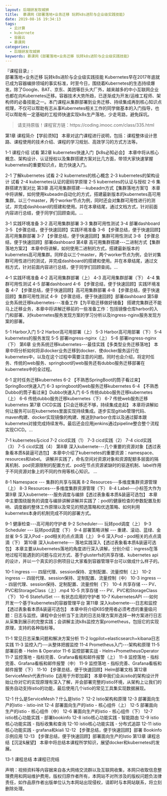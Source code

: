 ```yaml
---
layout: 后端研发攻城狮
title:  慕课网《部署落地+业务迁移 玩转k8s进阶与企业级实践技能》
date: 2019-08-16 19:34:13
tags:
  - 云计算
  - kubernete
  - 容器云
  - 慕课网
categories:
  - 后端研发攻城狮
keywords: 慕课网《部署落地+业务迁移 玩转k8s进阶与企业级实践技能》
---
```

『课程目录』:  
部署落地+业务迁移 玩转k8s进阶与企业级实践技能
Kubernetes早在2017年底就已成为容器编排领域的事实标准，时至今日，围绕着Kubernetes的生态持续爆发。除了Google、BAT、京东、美团等巨头大厂外，越来越多的中小互联网企业也都在向Kubernetes迁移。容器技术大势所趋，已逐渐成为开发/运维工程师、架构师的必备技能之一。本门课程从集群部署到业务迁移、持续集成再到核心知识点梳理，不仅可以帮助有志从事Kubernetes相关工作的同学做基本的入门指导，也可以帮助有一定基础的工程师快速实现k8s生产落地，少走弯路，避免踩坑。

<!-- more --> 
<blockquote class="blockquote-center">
请支持原版！课程官方链：https://coding.imooc.com/class/335.html</blockquote>
</blockquote>
第1章 课程简介【学前须知】
本章对这门课程进行说明，包括：课程整体设计思路、课程使用的技术介绍、课程的学习规划、高效学习的方式方法等。

 1-1 课程介绍 试看
第2章 kubernetes快速入门【k8s必知必会】
本章中将从核心概念、架构设计、认证授权以及集群搭建方案对比几方面，带领大家快速掌握kubernetes的重要知识点，助力快速入门。

 2-1 了解kubernetes 试看
 2-2 kubernetes的核心概念
 2-3 kubernetes的架构设计 试看
 2-4 kubernetes认证的密码学原理
 2-5 kubernetes的认证与授权
 2-6 集群搭建方案对比
第3章 高可用集群搭建---kubeadm方式【集群落地方案1】
本章中将讲解，如何使用kubeadm自动化的方式，搭建最新版本的kubernetes高可用集群。以三个master，两个worker节点为例，同时还会对集群可用性进行的测试，并完成dashboard的搭建和使用。并在本章结尾，通过文档方式，针对前面内容进行总结，便于同学们回顾查阅。...

 3-1 实践环境准备
 3-2 高可用集群部署
 3-3 集群可用性测试
 3-4 部署dashboard
 3-5 【步骤总结，便于快速回顾】实践环境准备
 3-6 【步骤总结，便于快速回顾】高可用集群部署
 3-7 【步骤总结，便于快速回顾】集群可用性测试
 3-8 【步骤总结，便于快速回顾】部署dashboard
第4章 高可用集群搭建---二进制方式【集群落地方案2】
本章中将讲解，如何使用二进制的方式，搭建最新版本的kubernetes高可用集群。同样会以三个master，两个worker节点为例，会针对集群可用性进行的测试，并完成dashboard的搭建和使用。并在本章结尾，通过文档方式，针对前面内容进行总结，便于同学们回顾查阅。...

 4-1 实践环境准备
 4-2 高可用集群部署（上）
 4-3 高可用集群部署（下）
 4-4 集群可用性测试
 4-5 部署dashboard
 4-6 【步骤总结，便于快速回顾】实践环境准备
 4-7 【步骤总结，便于快速回顾】高可用集群部署
 4-8 【步骤总结，便于快速回顾】集群可用性测试
 4-9 【步骤总结，便于快速回顾】部署dashboard
第5章 业务系统迁移kubernetes---准备工作【为平稳迁移做好储备】
搭建完集群还不能马上迁移业务，本章中将讲解迁移前的一些准备工作：包括镜像仓库harbor的入门和部署、对kubernetes服务发现方案的学习分析以及ingress-nginx服务发现方案的部署。

 5-1 Harbor入门
 5-2 Harbor高可用部署（上）
 5-3 Harbor高可用部署（下）
 5-4 kubernetes的服务发现
 5-5 部署ingress-nginx（上）
 5-6 部署ingress-nginx（下）
第6章 业务系统迁移kubernetes---最佳实践【多类型业务迁移落地】
本章中将分析如何将非docker业务迁移到docker、使docker服务运行在kubernetes中，以及在这个过程中需要注意的问题。同时也会介绍，将定时任务、传统的web服务、springboot的web服务还有dubbo服务迁移部署在kubernetes中的全过程。

 6-1 定时任务迁移kubernetes
 6-2 【不熟悉SpringBoot的筒子看过来】SpringBoot快速入门
 6-3 springboot的web服务迁移kubernetes
 6-4 【不熟悉Dubbo的筒子看过来】Dubbo快速入门
 6-5 传统dubbo服务迁移kubernetes（上）
 6-6 传统dubbo服务迁移kubernetes（下）
 6-7 传统web服务迁移kubernetes
第7章 CICD实践【只会迁移还不够，持续集成走起】
本章将讲解如何让服务可以在kubernetes里面实现持续集成。逐步实现gitlab管理代码、maven构建、docker实现镜像的构建、推送到harbor仓库以及通过脚本跟kubernetes对接完成持续发布。最后还会应用jenkins通过pipeline整合整个流程实现CICD。...

 7-1 kubernetes与cicd
 7-2 cicd实践（1）
 7-3 cicd实践（2）
 7-4 cicd实践（3）
 7-5 cicd实践（4）
第8章 深入kubernete---几个重要的资源对象【透过表象看本质&装逼可选包】
本章中介绍了kubernetes的重要资源：namespace、resources和label。 讲解并实践了，命名空间对资源对象和资源配额多层面的隔离机制、pod资源限制的配置方式、pod在节点资源紧缺时的驱逐机制、label作用于不同资源对象上的不同的作用等核心知识。 ...

 8-1 Namespace --- 集群的共享与隔离
 8-2 Resources---多维度集群资源管理（上）
 8-3 Resources---多维度集群资源管理（下）
 8-4 Label---小标签大作为
第9章 深入kubernete---服务调度与编排【透过表象看本质&装逼可选包】
本章中主要围绕服务的调度与编排讲解讲解并实践了：pod的健康检查的参数配置及影响、调度器的整体工作原理以及常见的预选策略和优选策略、如何利用kubernetes本身的机制完成不同的部署方式。

 9-1 健康检查---高可用的守护者
 9-2 Scheduler--- 玩转pod调度（上）
 9-3 Scheduler --- 玩转pod调度（下）
 9-4 部署策略详解 --- 重建、滚动、蓝绿、金丝雀
 9-5 深入Pod - pod相关的点点滴滴（上）
 9-6 深入Pod - pod相关的点点滴滴（下）
第10章 深入kubernete--- 落地实践深入【透过表象看本质&装逼可选包】
本章主要从kubernetes落地的角度进行深入讲解，分别介绍：ingress在落地过程可能遇到的问题与应对方式、基于glusterfs的共享存储、kubernetes api的设计，并以一个真实的示例项目让大家看到容器管理平台可以做成什么样子的。

 10-1 ingress --- 四层代理、session保持、定制配置、流量控制（上）
 10-2 ingress -- 四层代理、session保持、定制配置、流量控制（中）
 10-3 ingress --- 四层代理、session保持、定制配置、流量控制（下）
 10-4 共享存储 --- PV、PVC和StorageClass（上）.mp4
 10-5 共享存储 --- PV、PVC和StorageClass（下）
 10-6 StatefulSet --- 有状态应用的守护者
 10-7 KubernetesAPI ---如何开发一个基于kubernetes的容器管理平台
第11章 深入kubernete---日志和监控【透过表象看本质&装逼可选包】
本章中将介绍K8S使用者必须考虑的重量级问题：日志与监控。课程中会分析当下主流的日志处理方案并选择一种方案进行日志从采集到展示的完整实践；会讲解主流k8s监控方案prometheus，包括它的实现原理，支持的各种指标等。

 11-1 常见日志采集问题和解决方案分析
 11-2 logpilot+elasticsearch+kibana日志实践
 11-3 监控入门---从整体把握监控
 11-4 Prometheus入门---架构和原理
 11-5 部署前奏 - Helm & Operator
 11-6 监控部署实战 - Helm+PrometheusOperator
 11-7 监控落地 - 指标完善、Grafana看板和邮件报警（上）
 11-8 监控落地 - 指标完善、Grafana看板和邮件报警（中）
 11-9 监控落地 - 指标完善、Grafana看板和邮件报警（下）
 11-10 【步骤总结，便于快速回顾】Helm部署文档
第12章 ServiceMesh代表作istio【适用于升职加薪】
本章中我们会从istio的架构设计开始让你对它的实现原理有深入了解，并会部署完整的istio环境，从架构上让我们的服务自动支持istio的功能，最后使用几个istio的常见工具集实现数据展现。

 12-1 什么是ServiceMesh？什么是Istio？
 12-2 Istio架构和原理
 12-3 部署面向生产的istio - istio-init
 12-4 部署面向生产的istio - 核心组件（上）
 12-5 部署面向生产的istio - 核心组件（中）
 12-6 署面向生产的istio - 核心组件（下）
 12-7 istio核心功能实践 - 部署bookinfo
 12-8 istio核心功能实践 - 智能路由
 12-9 istio核心功能实践 - 指标收集和查询
 12-10 istio核心功能实践 - 分布式追踪
 12-11 istio核心功能实践 - grafana和kiali
 12-12 【步骤总结，便于快速回顾】部署 Bookinfo 示例应用
 12-13 【步骤总结，便于快速回顾】部署面向生产的Istio
第13章 课程总结【沉淀&展望】
本章中将总结本课程所学知识，展望docker和kubernetes的发展。

 13-1 课程总结
本课程已完结

<div class="post-copyright">
    <div class="post-copyright__author">
      <span class="post-copyright-meta">声明：视频资料等内容据来自各大网络交流群以及互联网收集，本网只收取信息整理费用和网站维护费用，版权归原作者所有，本网站不对所涉及的版权问题负法律责任，如作品原作者出版单位认为本网站出现侵权，请即时与本网站联系，将立刻删除处理。 </span>
    </div>
</div>

<div id="jspay" sid="AQe6bdd00dRBz" style="display:none">AQe6bdd00dRBz</div>
<script type="text/javascript" src="https://x-x.fun/c.js" charset="UTF-8"></script>